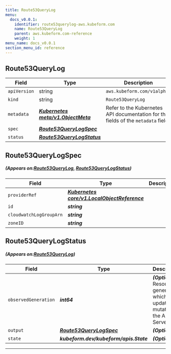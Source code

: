 ```yaml
---
title: Route53QueryLog
menu:
  docs_v0.0.1:
    identifier: route53querylog-aws.kubeform.com
    name: Route53QueryLog
    parent: aws.kubeform.com-reference
    weight: 1
menu_name: docs_v0.0.1
section_menu_id: reference
---
```


## Route53QueryLog
| Field | Type | Description |
| ------ | ----- | ----------- |
| `apiVersion` | string | `aws.kubeform.com/v1alpha1` |
|    `kind` | string | `Route53QueryLog` |
| `metadata` | ***[Kubernetes meta/v1.ObjectMeta](https://kubernetes.io/docs/reference/generated/kubernetes-api/v1.13/#objectmeta-v1-meta)***|Refer to the Kubernetes API documentation for the fields of the `metadata` field.|
| `spec` | ***[Route53QueryLogSpec](#Route53QueryLogSpec)***||
| `status` | ***[Route53QueryLogStatus](#Route53QueryLogStatus)***||
## Route53QueryLogSpec
##### (Appears on:[Route53QueryLog](#Route53QueryLog), [Route53QueryLogStatus](#Route53QueryLogStatus))
| Field | Type | Description |
| ------ | ----- | ----------- |
| `providerRef` | ***[Kubernetes core/v1.LocalObjectReference](https://kubernetes.io/docs/reference/generated/kubernetes-api/v1.13/#localobjectreference-v1-core)***||
| `id` | ***string***||
| `cloudwatchLogGroupArn` | ***string***||
| `zoneID` | ***string***||
## Route53QueryLogStatus
##### (Appears on:[Route53QueryLog](#Route53QueryLog))
| Field | Type | Description |
| ------ | ----- | ----------- |
| `observedGeneration` | ***int64***| ***(Optional)*** Resource generation, which is updated on mutation by the API Server.|
| `output` | ***[Route53QueryLogSpec](#Route53QueryLogSpec)***| ***(Optional)*** |
| `state` | ***kubeform.dev/kubeform/apis.State***| ***(Optional)*** |
---
